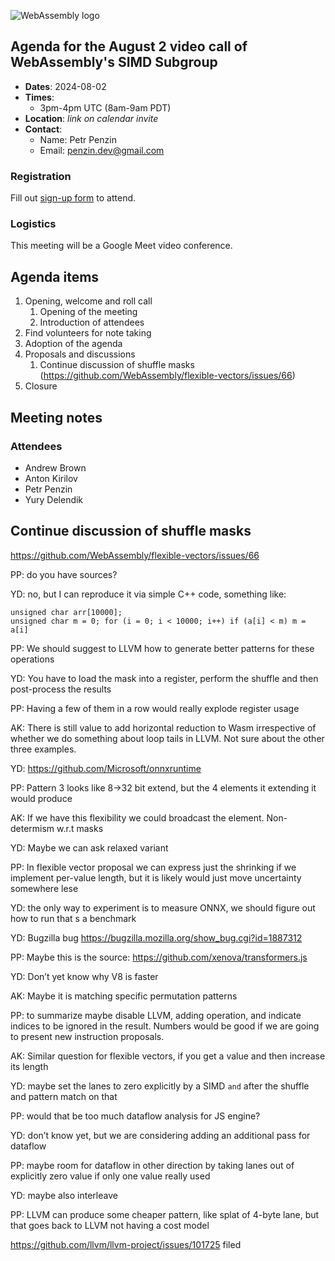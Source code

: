 ![WebAssembly logo](/images/WebAssembly.png)

## Agenda for the August 2 video call of WebAssembly's SIMD Subgroup

- **Dates**: 2024-08-02
- **Times**:
    - 3pm-4pm UTC (8am-9am PDT)
- **Location**: *link on calendar invite*
- **Contact**:
    - Name: Petr Penzin
    - Email: penzin.dev@gmail.com


### Registration

Fill out [sign-up form](https://forms.gle/bscWhsD9U4hZEsUV9) to attend.

### Logistics

This meeting will be a Google Meet video conference.

## Agenda items

1. Opening, welcome and roll call
    1. Opening of the meeting
    1. Introduction of attendees
1. Find volunteers for note taking
1. Adoption of the agenda
1. Proposals and discussions
    1. Continue discussion of shuffle masks (https://github.com/WebAssembly/flexible-vectors/issues/66)
1. Closure

## Meeting notes

### Attendees

- Andrew Brown
- Anton Kirilov
- Petr Penzin
- Yury Delendik

## Continue discussion of shuffle masks

https://github.com/WebAssembly/flexible-vectors/issues/66

PP: do you have sources?

YD: no, but I can reproduce it via simple C++ code, something like:

```
unsigned char arr[10000];
unsigned char m = 0; for (i = 0; i < 10000; i++) if (a[i] < m) m = a[i]
```

PP: We should suggest to LLVM how to generate better patterns for these operations

YD: You have to load the mask into a register, perform the shuffle and then post-process the results

PP: Having a few of them in a row would really explode register usage

AK: There is still value to add horizontal reduction to Wasm irrespective of whether we do something about loop tails in LLVM. Not sure about the other three examples.

YD: https://github.com/Microsoft/onnxruntime

PP: Pattern 3 looks like 8->32 bit extend, but the 4 elements it extending it would produce

AK: If we have this flexibility we could broadcast the element. Non-determism w.r.t masks

YD: Maybe we can ask relaxed variant

PP: In flexible vector proposal we can express just the shrinking if we implement per-value length, but it is likely would just move uncertainty somewhere lese

YD: the only way to experiment is to measure ONNX, we should figure out how to run that s a benchmark

YD: Bugzilla bug https://bugzilla.mozilla.org/show_bug.cgi?id=1887312

PP: Maybe this is the source: https://github.com/xenova/transformers.js

YD: Don’t yet know why V8 is faster

AK: Maybe it is matching specific permutation patterns

PP: to summarize maybe disable LLVM, adding operation, and indicate indices to be ignored in the result. Numbers would be good if we are going to present new instruction proposals.

AK: Similar question for flexible vectors, if you get a value and then increase its length

YD: maybe set the lanes to zero explicitly by a SIMD `and` after the shuffle and pattern match on that

PP: would that be too much dataflow analysis for JS engine?

YD: don’t know yet, but we are considering adding an additional pass for dataflow

PP: maybe room for dataflow in other direction by taking lanes out of explicitly zero value if only one value really used

YD: maybe also interleave

PP: LLVM can produce some cheaper pattern, like splat of 4-byte lane, but that goes back to LLVM not having a cost model

https://github.com/llvm/llvm-project/issues/101725 filed


